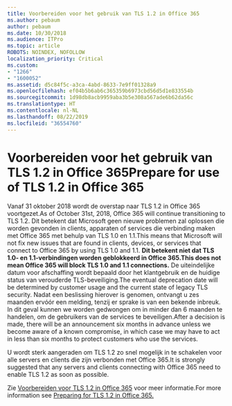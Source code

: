 ```yaml
---
title: Voorbereiden voor het gebruik van TLS 1.2 in Office 365
ms.author: pebaum
author: pebaum
ms.date: 10/30/2018
ms.audience: ITPro
ms.topic: article
ROBOTS: NOINDEX, NOFOLLOW
localization_priority: Critical
ms.custom:
- "1266"
- "1600052"
ms.assetid: d5c84f5c-a3ca-4abd-8633-7e9ff01328a9
ms.openlocfilehash: ef04b5b6ab6c365359b6973cbd56d5d1e833554b
ms.sourcegitcommit: 1d98db8acb9959aba3b5e308a567ade6b62da56c
ms.translationtype: HT
ms.contentlocale: nl-NL
ms.lasthandoff: 08/22/2019
ms.locfileid: "36554760"
---
```

# <a name="prepare-for-use-of-tls-12-in-office-365"></a><span data-ttu-id="abbec-102">Voorbereiden voor het gebruik van TLS 1.2 in Office 365</span><span class="sxs-lookup"><span data-stu-id="abbec-102">Prepare for use of TLS 1.2 in Office 365</span></span>

<span data-ttu-id="abbec-103">Vanaf 31 oktober 2018 wordt de overstap naar TLS 1.2 in Office 365 voortgezet.</span><span class="sxs-lookup"><span data-stu-id="abbec-103">As of October 31st, 2018, Office 365 will continue transitioning to TLS 1.2.</span></span> <span data-ttu-id="abbec-104">Dit betekent dat Microsoft geen nieuwe problemen zal oplossen die worden gevonden in clients, apparaten of services die verbinding maken met Office 365 met behulp van TLS 1.0 en 1.1.</span><span class="sxs-lookup"><span data-stu-id="abbec-104">This means that Microsoft will not fix new issues that are found in clients, devices, or services that connect to Office 365 by using TLS 1.0 and 1.1.</span></span> <span data-ttu-id="abbec-105">**Dit betekent niet dat TLS 1.0- en 1.1-verbindingen worden geblokkeerd in Office 365.**</span><span class="sxs-lookup"><span data-stu-id="abbec-105">**This does not mean Office 365 will block TLS 1.0 and 1.1 connections.**</span></span> <span data-ttu-id="abbec-106">De uiteindelijke datum voor afschaffing wordt bepaald door het klantgebruik en de huidige status van verouderde TLS-beveiliging.</span><span class="sxs-lookup"><span data-stu-id="abbec-106">The eventual deprecation date will be determined by customer usage and the current state of legacy TLS security.</span></span> <span data-ttu-id="abbec-107">Nadat een beslissing hierover is genomen, ontvangt u zes maanden ervóór een melding, tenzij er sprake is van een bekende inbreuk. In dit geval kunnen we worden gedwongen om in minder dan 6 maanden te handelen, om de gebruikers van de services te beveiligen.</span><span class="sxs-lookup"><span data-stu-id="abbec-107">After a decision is made, there will be an announcement six months in advance unless we become aware of a known compromise, in which case we may have to act in less than six months to protect customers who use the services.</span></span>
  
<span data-ttu-id="abbec-108">U wordt sterk aangeraden om TLS 1.2 zo snel mogelijk in te schakelen voor alle servers en clients die zijn verbonden met Office 365.</span><span class="sxs-lookup"><span data-stu-id="abbec-108">It is strongly suggested that any servers and clients connecting with Office 365 need to enable TLS 1.2 as soon as possible.</span></span>
  
<span data-ttu-id="abbec-109">Zie [Voorbereiden voor TLS 1.2 in Office 365](https://support.microsoft.com/help/4057306/preparing-for-tls-1-2-in-office-365) voor meer informatie.</span><span class="sxs-lookup"><span data-stu-id="abbec-109">For more information see [Preparing for TLS 1.2 in Office 365.](https://support.microsoft.com/help/4057306/preparing-for-tls-1-2-in-office-365)</span></span>
  